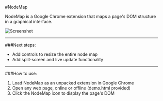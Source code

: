 #NodeMap

NodeMap is a Google Chrome extension that maps a page's DOM
structure in a graphical interface.

![Screenshot](https://github.com/nikiliu/NodeMap/blob/master/demo/screenshot.png)

------------------------

###Next steps:
* Add controls to resize the entire node map
* Add split-screen and live update functionality

------------------------

###How to use:
1. Load NodeMap as an unpacked extension in Google Chrome
2. Open any web page, online or offline (demo.html provided)
3. Click the NodeMap icon to display the page's DOM